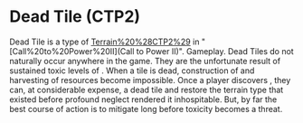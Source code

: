 # Dead Tile (CTP2)

Dead Tile is a type of [Terrain%20%28CTP2%29](terrain) in "[Call%20to%20Power%20II](Call to Power II)". 
Gameplay.
Dead Tiles do not naturally occur anywhere in the game. They are the unfortunate result of sustained toxic levels of . When a tile is dead, construction of and harvesting of resources become impossible.
Once a player discovers , they can, at considerable expense, a dead tile and restore the terrain type that existed before profound neglect rendered it inhospitable. But, by far the best course of action is to mitigate long before toxicity becomes a threat.